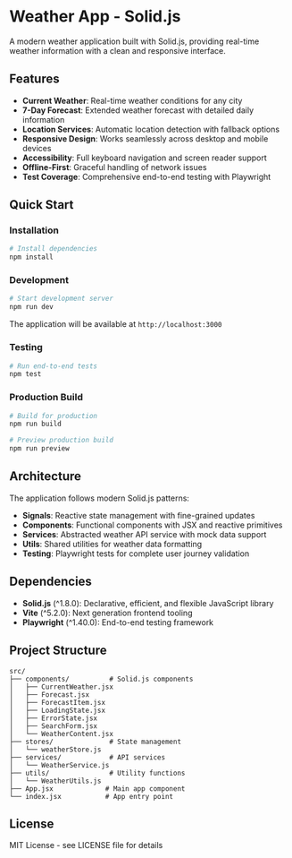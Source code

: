 # Weather App - Solid.js

A modern weather application built with Solid.js, providing real-time weather information with a clean and responsive interface.

## Features

- **Current Weather**: Real-time weather conditions for any city
- **7-Day Forecast**: Extended weather forecast with detailed daily information
- **Location Services**: Automatic location detection with fallback options
- **Responsive Design**: Works seamlessly across desktop and mobile devices
- **Accessibility**: Full keyboard navigation and screen reader support
- **Offline-First**: Graceful handling of network issues
- **Test Coverage**: Comprehensive end-to-end testing with Playwright

## Quick Start

### Installation

```bash
# Install dependencies
npm install
```

### Development

```bash
# Start development server
npm run dev
```

The application will be available at `http://localhost:3000`

### Testing

```bash
# Run end-to-end tests
npm test
```

### Production Build

```bash
# Build for production
npm run build

# Preview production build
npm run preview
```

## Architecture

The application follows modern Solid.js patterns:

- **Signals**: Reactive state management with fine-grained updates
- **Components**: Functional components with JSX and reactive primitives
- **Services**: Abstracted weather API service with mock data support
- **Utils**: Shared utilities for weather data formatting
- **Testing**: Playwright tests for complete user journey validation

## Dependencies

- **Solid.js** (^1.8.0): Declarative, efficient, and flexible JavaScript library
- **Vite** (^5.2.0): Next generation frontend tooling
- **Playwright** (^1.40.0): End-to-end testing framework

## Project Structure

```
src/
├── components/          # Solid.js components
│   ├── CurrentWeather.jsx
│   ├── Forecast.jsx
│   ├── ForecastItem.jsx
│   ├── LoadingState.jsx
│   ├── ErrorState.jsx
│   ├── SearchForm.jsx
│   └── WeatherContent.jsx
├── stores/              # State management
│   └── weatherStore.js
├── services/            # API services
│   └── WeatherService.js
├── utils/               # Utility functions
│   └── WeatherUtils.js
├── App.jsx             # Main app component
└── index.jsx           # App entry point
```

## License

MIT License - see LICENSE file for details